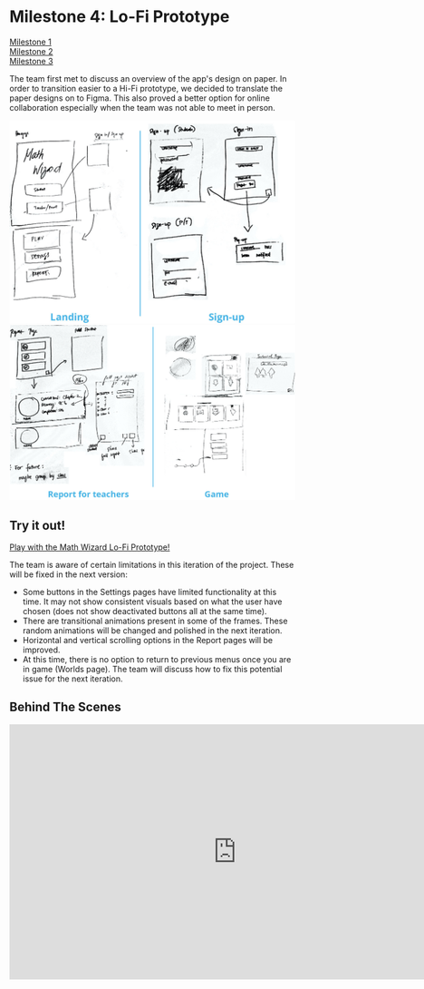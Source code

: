 # Milestone 4: Lo-Fi Prototype

[Milestone 1](https://irezystible.github.io/620project/Milestone1)
<br> [Milestone 2](https://irezystible.github.io/620project/Milestone2)
<br> [Milestone 3](https://irezystible.github.io/620project/Milestone3)

The team first met to discuss an overview of the app's design on paper. In order to transition easier to a Hi-Fi prototype, we decided to translate the paper designs on to Figma. This also proved a better option for online collaboration especially when the team was not able to meet in person.

![Picture of home page and game play draft](draftone.jpeg) 
![Picture of report and sign in pages draft](drafttwo.jpeg) 

## Try it out!

[Play with the Math Wizard Lo-Fi Prototype!](https://www.figma.com/proto/J2jEOUF4xTHsIh4KchPEfO/Math-wizard-e?node-id=53%3A386&scaling=scale-down)

The team is aware of certain limitations in this iteration of the project. These will be fixed in the next version:
* Some buttons in the Settings pages have limited functionality at this time. It may not show consistent visuals based on what the user have chosen (does not show deactivated buttons all at the same time).
* There are transitional animations present in some of the frames. These random animations will be changed and polished in the next iteration.
* Horizontal and vertical scrolling options in the Report pages will be improved.
* At this time, there is no option to return to previous menus once you are in game (Worlds page). The team will discuss how to fix this potential issue for the next iteration.

## Behind The Scenes

<iframe style="border: none;" width="800" height="450" src="https://www.figma.com/embed?embed_host=share&url=https%3A%2F%2Fwww.figma.com%2Ffile%2FJ2jEOUF4xTHsIh4KchPEfO%2FMath-wizard-e%3Fnode-id%3D0%253A1" allowfullscreen></iframe>


